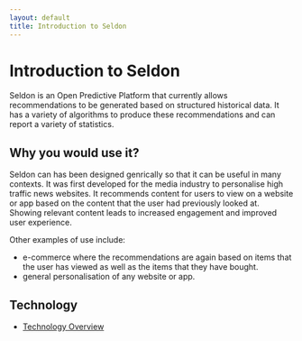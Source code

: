 ```yaml
---
layout: default
title: Introduction to Seldon
---
```


# Introduction to Seldon

Seldon is an Open Predictive Platform that currently allows recommendations to be generated based on structured historical data. It has a variety of algorithms to produce these recommendations and can report a variety of statistics.


## Why you would use it?

Seldon can has been designed genrically so that it can be useful in many contexts. It was first developed for the media industry to personalise high traffic news websites. It recommends content for users to view on a website or app based on the content that the user had previously looked at. Showing relevant content leads to increased engagement and improved user experience.

Other examples of use include:

* e-commerce where the recommendations are again based on items that the user has viewed as well as the items that they have bought.
* general personalisation of any website or app.


## Technology

* [Technology Overview](tech.html)